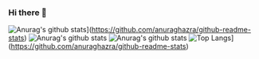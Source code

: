 ### Hi there 👋

<!--
**hhhminme/hhhminme** is a ✨ _special_ ✨ reposithttps://github.com/hhhminme/hhhminme/blob/main/README.mdory because its `README.md` (this file) appears on your GitHub profile.

Here are some ideas to get you started:
- 🔭 I’m currently working on ...
- 🌱 I’m currently learning ...
- 👯 I’m looking to collaborate on ...
- 🤔 I’m looking for help with ...
- 💬 Ask me about ...
- 📫 How to reach me: ...
- 😄 Pronouns: ...
- ⚡ Fun fact: ...
-->
![Anurag's github stats](https://github-readme-stats.vercel.app/api?username=hhhminme)](https://github.com/anuraghazra/github-readme-stats)
![Anurag's github stats](https://github-readme-stats.vercel.app/api?username=hhhminme&count_private=true)
![Anurag's github stats](https://github-readme-stats.vercel.app/api?username=hhhminme&show_icons=true)
![Top Langs](https://github-readme-stats.vercel.app/api/top-langs/?username=hhhminme&layout=compact)](https://github.com/anuraghazra/github-readme-stats)

